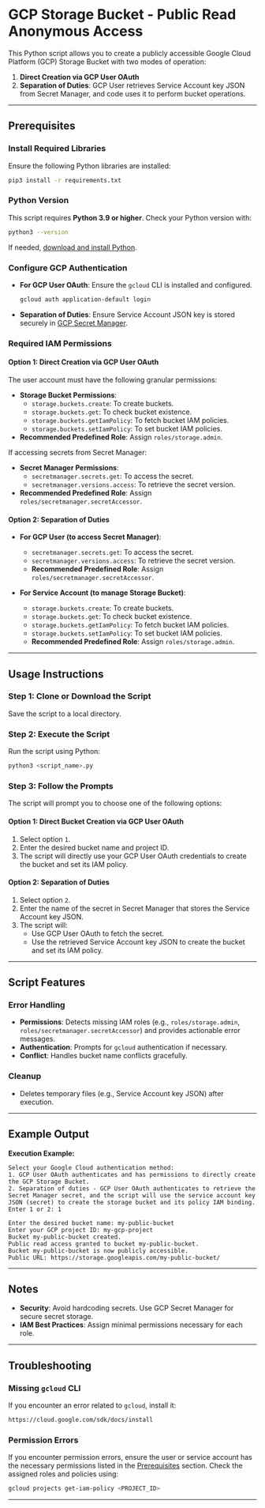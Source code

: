 # GCP Storage Bucket - Public Read Anonymous Access 

This Python script allows you to create a publicly accessible Google Cloud Platform (GCP) Storage Bucket with two modes of operation:

1. **Direct Creation via GCP User OAuth**
2. **Separation of Duties**: GCP User retrieves Service Account key JSON from Secret Manager, and code uses it to perform bucket operations.

---

## Prerequisites

### Install Required Libraries
Ensure the following Python libraries are installed:
```bash
pip3 install -r requirements.txt
```

### Python Version
This script requires **Python 3.9 or higher**. Check your Python version with:
```bash
python3 --version
```
If needed, [download and install Python](https://www.python.org/downloads/).

### Configure GCP Authentication
- **For GCP User OAuth**: 
Ensure the `gcloud` CLI is installed and configured.
  ```bash
  gcloud auth application-default login
  ```
- **Separation of Duties**: 
Ensure Service Account JSON key is stored securely in [GCP Secret Manager](https://cloud.google.com/secret-manager/docs/creating-and-accessing-secrets).

### Required IAM Permissions

#### **Option 1: Direct Creation via GCP User OAuth**
The user account must have the following granular permissions:
- **Storage Bucket Permissions**:
  - `storage.buckets.create`: To create buckets.
  - `storage.buckets.get`: To check bucket existence.
  - `storage.buckets.getIamPolicy`: To fetch bucket IAM policies.
  - `storage.buckets.setIamPolicy`: To set bucket IAM policies.
- **Recommended Predefined Role**: Assign `roles/storage.admin`.

If accessing secrets from Secret Manager:
- **Secret Manager Permissions**:
  - `secretmanager.secrets.get`: To access the secret.
  - `secretmanager.versions.access`: To retrieve the secret version.
- **Recommended Predefined Role**: Assign `roles/secretmanager.secretAccessor`.

#### **Option 2: Separation of Duties**
- **For GCP User (to access Secret Manager)**:
  - `secretmanager.secrets.get`: To access the secret.
  - `secretmanager.versions.access`: To retrieve the secret version.
  - **Recommended Predefined Role**: Assign `roles/secretmanager.secretAccessor`.

- **For Service Account (to manage Storage Bucket)**:
  - `storage.buckets.create`: To create buckets.
  - `storage.buckets.get`: To check bucket existence.
  - `storage.buckets.getIamPolicy`: To fetch bucket IAM policies.
  - `storage.buckets.setIamPolicy`: To set bucket IAM policies.
  - **Recommended Predefined Role**: Assign `roles/storage.admin`.

---

## Usage Instructions

### Step 1: Clone or Download the Script
Save the script to a local directory.

### Step 2: Execute the Script
Run the script using Python:
```bash
python3 <script_name>.py
```

### Step 3: Follow the Prompts
The script will prompt you to choose one of the following options:

#### **Option 1: Direct Bucket Creation via GCP User OAuth**
1. Select option `1`.
2. Enter the desired bucket name and project ID.
3. The script will directly use your GCP User OAuth credentials to create the bucket and set its IAM policy.

#### **Option 2: Separation of Duties**
1. Select option `2`.
2. Enter the name of the secret in Secret Manager that stores the Service Account key JSON.
3. The script will:
   - Use GCP User OAuth to fetch the secret.
   - Use the retrieved Service Account key JSON to create the bucket and set its IAM policy.

---

## Script Features

### Error Handling
- **Permissions**: Detects missing IAM roles (e.g., `roles/storage.admin`, `roles/secretmanager.secretAccessor`) and provides actionable error messages.
- **Authentication**: Prompts for `gcloud` authentication if necessary.
- **Conflict**: Handles bucket name conflicts gracefully.

### Cleanup
- Deletes temporary files (e.g., Service Account key JSON) after execution.

---

## Example Output

**Execution Example:**
```text
Select your Google Cloud authentication method:
1. GCP User OAuth authenticates and has permissions to directly create the GCP Storage Bucket.
2. Separation of duties - GCP User OAuth authenticates to retrieve the Secret Manager secret, and the script will use the service account key JSON (secret) to create the storage bucket and its policy IAM binding.
Enter 1 or 2: 1

Enter the desired bucket name: my-public-bucket
Enter your GCP project ID: my-gcp-project
Bucket my-public-bucket created.
Public read access granted to bucket my-public-bucket.
Bucket my-public-bucket is now publicly accessible.
Public URL: https://storage.googleapis.com/my-public-bucket/
```

---

## Notes
- **Security**: Avoid hardcoding secrets. Use GCP Secret Manager for secure secret storage.
- **IAM Best Practices**: Assign minimal permissions necessary for each role.

---

## Troubleshooting

### Missing `gcloud` CLI
If you encounter an error related to `gcloud`, install it:
```bash
https://cloud.google.com/sdk/docs/install
```

### Permission Errors
If you encounter permission errors, ensure the user or service account has the necessary permissions listed in the [Prerequisites](#prerequisites) section. Check the assigned roles and policies using:
```bash
gcloud projects get-iam-policy <PROJECT_ID>
```

---
